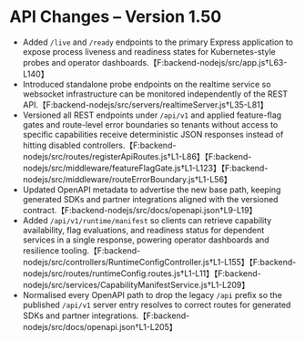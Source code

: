 # API Changes – Version 1.50

- Added `/live` and `/ready` endpoints to the primary Express application to expose process liveness and readiness states for Kubernetes-style probes and operator dashboards.【F:backend-nodejs/src/app.js†L63-L140】
- Introduced standalone probe endpoints on the realtime service so websocket infrastructure can be monitored independently of the REST API.【F:backend-nodejs/src/servers/realtimeServer.js†L35-L81】
- Versioned all REST endpoints under `/api/v1` and applied feature-flag gates and route-level error boundaries so tenants without access to specific capabilities receive deterministic JSON responses instead of hitting disabled controllers.【F:backend-nodejs/src/routes/registerApiRoutes.js†L1-L86】【F:backend-nodejs/src/middleware/featureFlagGate.js†L1-L123】【F:backend-nodejs/src/middleware/routeErrorBoundary.js†L1-L56】
- Updated OpenAPI metadata to advertise the new base path, keeping generated SDKs and partner integrations aligned with the versioned contract.【F:backend-nodejs/src/docs/openapi.json†L9-L19】
- Added `/api/v1/runtime/manifest` so clients can retrieve capability availability, flag evaluations, and readiness status for dependent services in a single response, powering operator dashboards and resilience tooling.【F:backend-nodejs/src/controllers/RuntimeConfigController.js†L1-L155】【F:backend-nodejs/src/routes/runtimeConfig.routes.js†L1-L11】【F:backend-nodejs/src/services/CapabilityManifestService.js†L1-L209】
- Normalised every OpenAPI path to drop the legacy `/api` prefix so the published `/api/v1` server entry resolves to correct routes for generated SDKs and partner integrations.【F:backend-nodejs/src/docs/openapi.json†L1-L205】
